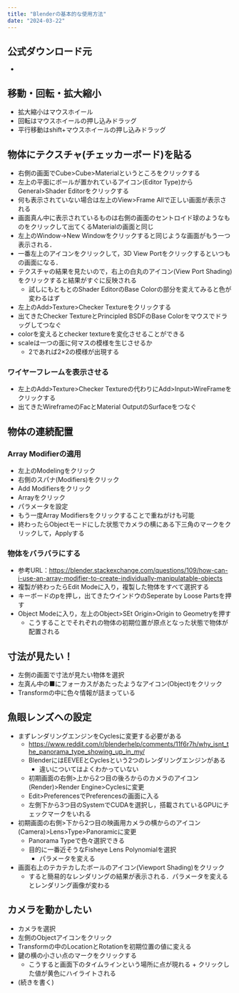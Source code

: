 ```yaml
---
title: "Blenderの基本的な使用方法"
date: "2024-03-22"
---
```


## 公式ダウンロード元
- 

## 移動・回転・拡大縮小
- 拡大縮小はマウスホイール
- 回転はマウスホイールの押し込みドラッグ
- 平行移動はshift+マウスホイールの押し込みドラッグ

## 物体にテクスチャ(チェッカーボード)を貼る
- 右側の画面でCube>Cube>Materialというところをクリックする
- 左上の平面にボールが置かれているアイコン(Editor Type)からGeneral>Shader Editorをクリックする
- 何も表示されていない場合は左上のView>Frame Allで正しい画面が表示される
- 画面真ん中に表示されているものは右側の画面のセントロイド球のようなものをクリックして出てくるMaterialの画面と同じ
- 左上のWindow->New Windowをクリックすると同じような画面がもう一つ表示される．
- 一番左上のアイコンをクリックして，3D View Portをクリックするといつもの画面になる．
- テクスチャの結果を見たいので，右上の白丸のアイコン(View Port Shading)をクリックすると結果がすぐに反映される
    - 試しにもともとのShader EditorのBase Colorの部分を変えてみると色が変わるはず
- 左上のAdd>Texture>Checker Textureをクリックする
- 出てきたChecker TextureとPrincipled BSDFのBase Colorをマウスでドラッグしてつなぐ
- colorを変えるとchecker textureを変化させることができる
- scaleは一つの面に何マスの模様を生じさせるか
    - 2であれば2×2の模様が出現する

### ワイヤーフレームを表示させる
- 左上のAdd>Texture>Checker Textureの代わりにAdd>Input>WireFrameをクリックする
- 出てきたWireframeのFacとMaterial OutputのSurfaceをつなぐ

## 物体の連続配置
### Array Modifierの適用
- 左上のModelingをクリック
- 右側のスパナ(Modifiers)をクリック
- Add Modifiersをクリック
- Arrayをクリック
- パラメータを設定
- もう一度Array Modifiersをクリックすることで重ねがけも可能
- 終わったらObjectモードにした状態でカメラの横にある下三角のマークをクリックして，Applyする

### 物体をバラバラにする
- 参考URL：https://blender.stackexchange.com/questions/109/how-can-i-use-an-array-modifier-to-create-individually-manipulatable-objects
- 複製が終わったらEdit Modeに入り，複製した物体をすべて選択する
- キーボードのpを押し，出てきたウインドウのSeperate by Loose Partsを押す
- Object Modeに入り，左上のObject>SEt Origin>Origin to Geometryを押す
    - こうすることでそれぞれの物体の初期位置が原点となった状態で物体が配置される

## 寸法が見たい！
- 左側の画面で寸法が見たい物体を選択
- 左真ん中の■にフォーカスがあたったようなアイコン(Object)をクリック
- Transformの中に色々情報が詰まっている


## 魚眼レンズへの設定
- まずレンダリングエンジンをCyclesに変更する必要がある
    - https://www.reddit.com/r/blenderhelp/comments/11f6r7h/why_isnt_the_panorama_type_showing_up_in_my/
    - BlenderにはEEVEEとCyclesという2つのレンダリングエンジンがある
        - 違いについてはよくわかっていない
    - 初期画面の右側>上から2つ目の後ろからのカメラのアイコン(Render)>Render Engine>Cyclesに変更
    - Edit>PreferencesでPreferencesの画面に入る
    - 左側下から3つ目のSystemでCUDAを選択し，搭載されているGPUにチェックマークをいれる
- 初期画面の右側>下から2つ目の映画用カメラの横からのアイコン(Camera)>Lens>Type>Panoramicに変更
    - Panorama Typeで色々選択できる
    - 目的に一番近そうなFisheye Lens Polynomialを選択
        - パラメータを変える
- 画面右上のテカテカしたボールのアイコン(Viewport Shading)をクリック
    - すると簡易的なレンダリングの結果が表示される．パラメータを変えるとレンダリング画像が変わる

## カメラを動かしたい
- カメラを選択
- 左側のObjectアイコンをクリック
- Transformの中のLocationとRotationを初期位置の値に変える
- 鍵の横の小さい点のマークをクリックする
    - こうすると画面下のタイムラインという場所に点が現れる + クリックした値が黄色にハイライトされる
- (続きを書く)

